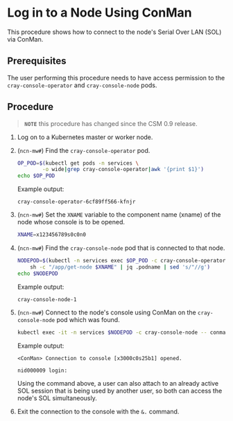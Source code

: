 # Log in to a Node Using ConMan

This procedure shows how to connect to the node's Serial Over LAN (SOL) via ConMan.

## Prerequisites

The user performing this procedure needs to have access permission to the `cray-console-operator` and `cray-console-node` pods.

## Procedure

> **`NOTE`** this procedure has changed since the CSM 0.9 release.

1. Log on to a Kubernetes master or worker node.

1. (`ncn-mw#`) Find the `cray-console-operator` pod.

    ```bash
    OP_POD=$(kubectl get pods -n services \
            -o wide|grep cray-console-operator|awk '{print $1}')
    echo $OP_POD
    ```

    Example output:

    ```text
    cray-console-operator-6cf89ff566-kfnjr
    ```

1. (`ncn-mw#`) Set the `XNAME` variable to the component name (xname) of the node whose console is to be opened.

    ```bash
    XNAME=x123456789s0c0n0
    ```

1. (`ncn-mw#`) Find the `cray-console-node` pod that is connected to that node.

    ```bash
    NODEPOD=$(kubectl -n services exec $OP_POD -c cray-console-operator -- \
        sh -c "/app/get-node $XNAME" | jq .podname | sed 's/"//g')
    echo $NODEPOD
    ```

    Example output:

    ```text
    cray-console-node-1
    ```

1. (`ncn-mw#`) Connect to the node's console using ConMan on the `cray-console-node` pod which was found.

    ```bash
    kubectl exec -it -n services $NODEPOD -c cray-console-node -- conman -j $XNAME
    ```

    Example output:

    ```text
    <ConMan> Connection to console [x3000c0s25b1] opened.

    nid000009 login:
    ```

    Using the command above, a user can also attach to an already active SOL session that is being used by another user, so both can access the node's SOL simultaneously.

1. Exit the connection to the console with the `&.` command.
